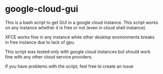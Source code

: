 # google-cloud-gui
This is a bash script to get GUI in a google cloud instance. This script works on any instance whether it is free or not (even in cloud shell instance).

XFCE works fine in any instance while other desktop environments breaks in free instance due to lack of gpu.

This script was tested only with google cloud instances but should work fine with any other cloud service providers.

If you have problems with the script, feel free to create an issue
